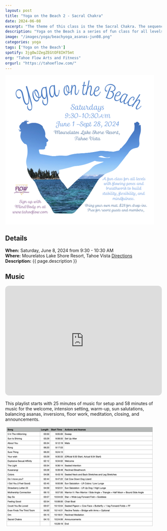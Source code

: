 ```yaml
---
layout: post
title: "Yoga on the Beach 2 - Sacral Chakra"
date: 2024-06-08
excerpt: "The theme of this class is the the Sacral Chakra. The sequence includes many hip-opening postures such as Warrior II and Godess pose."
description: "Yoga on the Beach is a series of fun class for all levels and ages with flowing poses and breathwork to build stability, flexibility, and mindfulness. These classes will follow an arc of opening awareness, warm-up stretch, balancing poses, inversions, grounding poses, and relaxation." 
image: "/images/yoga/beachyoga_asanas-jun08.png"
categories: yoga
tags: ['Yoga on the Beach']
spotify: 3jgOwJZegZEGtOF8IH75mt
org: "Tahoe Flow Arts and Fitness"
orgurl: "https://tahoeflow.com/"
---
```



<img src="/images/yoga/beachyoga_cover.png" alt="FLier" width="95%"/>


## Details

**When:** Saturday, June 8, 2024 from 9:30 - 10:30 AM   
**Where:** Mourelatos Lake Shore Resort, Tahoe Vista [Directions](https://www.google.com/maps/dir//6834+N+Lake+Blvd,+Tahoe+Vista,+CA+96148/@39.239939,-120.1344659,12z/data=!4m8!4m7!1m0!1m5!1m1!1s0x809964b0ff6493a3:0x7579cace84dcb8f8!2m2!1d-120.052065!2d39.239968?entry=ttu)   
**Description:** {{ page.description }}  
   

## Music


<iframe style="border-radius:12px" src="https://open.spotify.com/embed/playlist/{{ page.spotify }}?utm_source=generator" width="100%" height="352" frameBorder="0" allowfullscreen="" allow="autoplay; clipboard-write; encrypted-media; fullscreen; picture-in-picture" loading="lazy"></iframe>  


This playlist starts with 25 minutes of music for setup and 58 minutes of music for the welcome, intension setting, warm-up, sun salutations, balancing asanas, inversions, floor work, meditation, closing, and announcements. 


<img src="/images/yoga/beachyoga_playlist-jun08.png" alt="Flier" width="95%"/>

